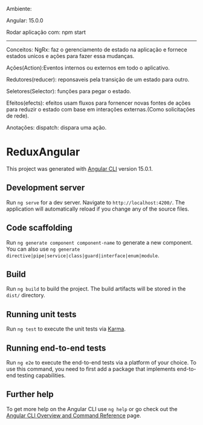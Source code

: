 Ambiente:

Angular: 15.0.0

Rodar aplicação com: npm start 
______________________________

Conceitos:
NgRx: faz o gerenciamento de estado na aplicação e fornece estados unicos e ações para fazer essa mudanças.

Ações(Action):Eventos internos ou externos em todo o aplicativo.

Redutores(reducer): reponsaveis pela transição de um estado para outro.

Seletores(Selector): funções para pegar o estado.

Efeitos(efects): efeitos usam fluxos para fornencer novas fontes de ações para reduzir o estado com base em interações externas.(Como solicitações de rede).


Anotações:
dispatch: dispara uma ação.



# ReduxAngular

This project was generated with [Angular CLI](https://github.com/angular/angular-cli) version 15.0.1.

## Development server

Run `ng serve` for a dev server. Navigate to `http://localhost:4200/`. The application will automatically reload if you change any of the source files.

## Code scaffolding

Run `ng generate component component-name` to generate a new component. You can also use `ng generate directive|pipe|service|class|guard|interface|enum|module`.

## Build

Run `ng build` to build the project. The build artifacts will be stored in the `dist/` directory.

## Running unit tests

Run `ng test` to execute the unit tests via [Karma](https://karma-runner.github.io).

## Running end-to-end tests

Run `ng e2e` to execute the end-to-end tests via a platform of your choice. To use this command, you need to first add a package that implements end-to-end testing capabilities.

## Further help

To get more help on the Angular CLI use `ng help` or go check out the [Angular CLI Overview and Command Reference](https://angular.io/cli) page.
